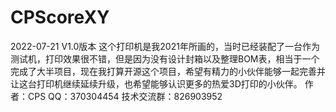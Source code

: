 # CPScoreXY

2022-07-21 V1.0版本
这个打印机是我2021年所画的，当时已经装配了一台作为测试机，打印效果很不错，但是因为没有设计封箱以及整理BOM表，相当于一个完成了大半项目，现在我打算开源这个项目，希望有精力的小伙伴能够一起完善并让这台打印机继续延续升级，也希望能够认识更多的热爱3D打印的小伙伴。
作者：CPS
QQ：370304454
技术交流群：826903952
